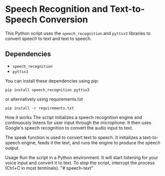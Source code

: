 # Speech Recognition and Text-to-Speech Conversion

This Python script uses the `speech_recognition` and `pyttsx3` libraries to convert speech to text and text to speech.

## Dependencies

- `speech_recognition`
- `pyttsx3`

You can install these dependencies using pip:


```pip install speech_recognition pyttsx3```

or alternatively using requirements.txt

```pip install -r requirements.txt```

How it works
The script initializes a speech recognition engine and continuously listens for user input through the microphone. It then uses Google's speech recognition to convert the audio input to text.

The speak function is used to convert text to speech. It initializes a text-to-speech engine, feeds it the text, and runs the engine to produce the speech output.

Usage
Run the script in a Python environment. It will start listening for your voice input and convert it to text. To stop the script, interrupt the process (Ctrl+C in most terminals).
"# speech-text" 
